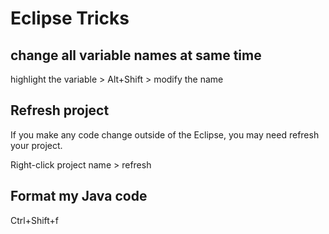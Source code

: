 # Eclipse Tricks

## change all variable names at same time
highlight the variable > Alt+Shift > modify the name

## Refresh project
If you make any code change outside of the Eclipse, you may need refresh your project.

Right-click project name > refresh

## Format my Java code

Ctrl+Shift+f